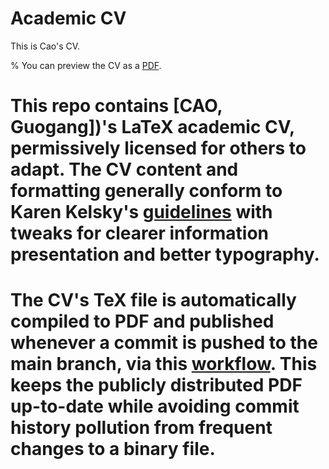 # Academic CV
This is Cao's CV.

% You can preview the CV as a [PDF](https://geoffboeing.com/share/cv-gboeing.pdf).

# This repo contains [CAO, Guogang])'s **LaTeX academic CV**, permissively licensed for others to adapt. The CV content and formatting generally conform to Karen Kelsky's [guidelines](https://theprofessorisin.com/) with tweaks for clearer information presentation and better typography.

# The CV's TeX file is **automatically compiled** to PDF and published whenever a commit is pushed to the main branch, via this [workflow](https://github.com/gboeing/cv/blob/main/.github/workflows/build.yml). This keeps the publicly distributed PDF up-to-date while avoiding commit history pollution from frequent changes to a binary file.
